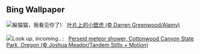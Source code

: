 ## Bing Wallpaper
![](https://www.bing.com/th?id=OHR.GeckoLeaf_ZH-CN9908456174_UHD.jpg&w=1000)躲猫猫，我看见你了!:&nbsp;&ensp;[叶片上的小壁虎 (© Darren Greenwood/Alamy)](https://www.bing.com/th?id=OHR.GeckoLeaf_ZH-CN9908456174_UHD.jpg)
<br><br/>
![](https://www.bing.com/th?id=OHR.PerseidsOregon_EN-US9307597393_UHD.jpg&w=1000)Look up, incoming…:&nbsp;&ensp;[Perseid meteor shower, Cottonwood Canyon State Park, Oregon (© Joshua Meador/Tandem Stills + Motion)](https://www.bing.com/th?id=OHR.PerseidsOregon_EN-US9307597393_UHD.jpg)
<br><br/>
